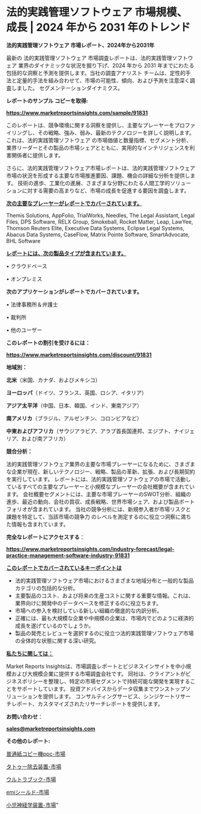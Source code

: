 # 法的実践管理ソフトウェア 市場規模、成長 | 2024 年から 2031 年のトレンド

<strong>法的実践管理ソフトウェア 市場レポート、2024年から2031年</strong>

最新の 法的実践管理ソフトウェア 市場調査レポートは、法的実践管理ソフトウェア 業界のダイナミックな状況を掘り下げ、2024 年から 2031 年までにわたる包括的な洞察と予測を提供します。当社の調査アナリスト チームは、定性的手法と定量的手法を組み合わせて、市場の可能性、傾向、および予測を注意深く調査しました。 セグメンテーションダイナミクス。



<strong>レポートのサンプル コピーを取得:</strong> <a href=https://www.marketreportsinsights.com/sample/91831>

<strong><u>https://www.marketreportsinsights.com/sample/91831</u></strong></a>

このレポートは、競争環境に関する洞察を提供し、主要なプレーヤーをプロファイリングし、その戦略、強み、弱み、最新のテクノロジーを詳しく説明します。 これは、法的実践管理ソフトウェア の市場価値と数量指標、セグメント分析、業界リーダーとその製品の市場シェアとともに、実用的なインテリジェンスを利害関係者に提供します。

さらに、法的実践管理ソフトウェア市場レポートは、法的実践管理ソフトウェア市場の状況を形成する主要な市場推進要因、課題、機会の詳細な分析を提供します。 技術の進歩、工業化の進展、さまざまな分野にわたる人間工学的ソリューションに対する需要の高まりなど、市場の成長を促進する要因を調査します。



<strong><u>次の主要なプレーヤーがレポートでカバーされています。</u></strong>

Themis Solutions, AppFolio, TrialWorks, Needles, The Legal Assistant, Legal Files, DPS Software, RELX Group, Smokeball, Rocket Matter, Leap, LawYee, Thomson Reuters Elite, Executive Data Systems, Eclipse Legal Systems, Abacus Data Systems, CaseFlow, Matrix Pointe Software, SmartAdvocate, BHL Software



<strong><u><b>レポートには、次の製品タイプが含まれています。</b></u></strong>

• クラウドベース

• オンプレミス



<strong><b>次のアプリケーションがレポートでカバーされています。</b></strong>

• 法律事務所＆弁護士

• 裁判所

• 他のユーザー



<strong><b>このレポートの割引を受けるには：</b></strong><a href=https://www.marketreportsinsights.com/discount/91831>

<strong><u>https://www.marketreportsinsights.com/discount/91831</u></strong></a>



<strong>地域別：</strong>



<strong>北米</strong>（米国、カナダ、およびメキシコ）



<strong>ヨーロッパ</strong>（ドイツ、フランス、英国、ロシア、イタリア）



<strong>アジア太平洋</strong>（中国、日本、韓国、インド、東南アジア）



<strong>南アメリカ</strong>（ブラジル、アルゼンチン、コロンビアなど）



<strong>中東およびアフリカ</strong>（サウジアラビア、アラブ首長国連邦、エジプト、ナイジェリア、および南アフリカ）



<strong>競合分析：</strong>

法的実践管理ソフトウェア業界の主要な市場プレーヤーになるために、さまざまな企業が現在、新しいテクノロジー、戦略、製品の革新、拡張、および長期契約を実行しています。 レポートには、法的実践管理ソフトウェアの市場で活動しているすべての主要なプレーヤーと小規模なプレーヤーの会社概要が含まれています。 会社概要セグメントには、主要な市場プレーヤーのSWOT分析、組織の進歩、最近の動向、会社の買収、成長戦略、世界市場シェア、および製品ポートフォリオが含まれています。 当社の競争分析には、新規参入者が市場リスクと課題を特定して、当該市場の競争力 のレベルを測定するのに役立つ洞察に満ちた情報も含まれています。



<strong>完全なレポートにアクセスする</strong>：

<a href=https://www.marketreportsinsights.com/industry-forecast/legal-practice-management-software-industry-91831>

<strong><u>https://www.marketreportsinsights.com/industry-forecast/legal-practice-management-software-industry-91831</u></strong></a>



<strong><u><b>このレポートでカバーされているキーポイントは</b></u></strong>
<ul>
  <li>法的実践管理ソフトウェア市場におけるさまざまな地域分布と一般的な製品カテゴリの包括的な分析。</li>
  <li>主要製品のコスト、および将来の生産コストに関する重要な情報。これは、業界向けに開発中のデータベースを修正するのに役立ちます。</li>
  <li>市場への参入を検討している新しい組織の徹底的な内訳分析。</li>
  <li>正確には、最も大規模な企業や中規模の企業は、市場内でどのように経済的成長を遂げているのでしょうか。</li>
  <li>製品の発売とレビューを選択するのに役立つ法的実践管理ソフトウェア市場の全体的な状態に関する深い研究。</li>
</ul>


<strong><u><b>私たちに関しては：</b></u></strong>

Market Reports Insightsは、市場調査レポートとビジネスインサイトを中小規模および大規模企業に提供する市場調査会社です。 同社は、クライアントがビジネスポリシーを整理し、特定の市場セグメントで持続可能な開発を実現することをサポートしています。 投資アドバイスからデータ収集までワンストップソリューションを提供します。 コンサルティングサービス、シンジケートリサーチレポート、カスタマイズされたリサーチレポートを提供します。



<strong><b>お問い合わせ</b></strong>：

<a href=mailto:sales@marketreportsinsights.com>

<strong><u>sales@marketreportsinsights.com</u></strong></a>



<strong>その他のレポート:</strong>

<a href=https://www.linkedin.com/pulse/普通紙コピー機ppc-市場-2023-swot-分析と最新イノベーション-p0itf/>普通紙コピー機ppc-市場</a>

<a href=https://www.linkedin.com/pulse/タトゥー除去装置-市場-2023-総利益と主要ベンダー-2030-trendsetters-testimonials-360-anal-fg9yf/>タトゥー除去装置-市場</a>

<a href=https://www.linkedin.com/pulse/ウルトラブック-市場-2023-推進要因と成長機会-2030-trend-titans-360-analysis-qoryf/>ウルトラブック-市場</a>

<a href=https://www.linkedin.com/pulse/emiシールド-市場-2023-競争分析と事業成長-2030-pr-news-hub-sqa3f/>emiシールド-市場</a>

<a href=https://www.linkedin.com/pulse/小児神経学装置-市場-2023-swot-分析と成長率-2030-pr-news-hub-dipbf/>小児神経学装置-市場</a>"
  
